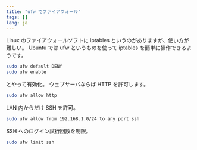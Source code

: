 ```yaml
---
title: "ufw でファイアウォール"
tags: []
lang: ja
---
```


Linux のファイアウォールソフトに iptables というのがありますが、使い方が難しい。
Ubuntu では ufw というものを使って iptables を簡単に操作できるようです。

```sh
sudo ufw default DENY
sudo ufw enable
```

とやって有効化。
ウェブサーバならば HTTP を許可します。

```sh
sudo ufw allow http
```

LAN 内からだけ SSH を許可。

```sh
sudo ufw allow from 192.168.1.0/24 to any port ssh
```

SSH へのログイン試行回数を制限。

```sh
sudo ufw limit ssh
```
